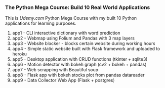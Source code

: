 <h3>The Python Mega Course: Build 10 Real World Applications</h3>

This is <i>Udemy.com</i> Python Mega Course with my built 10 Python applications for learning purposes.

<ol>
  <li>app1 - CLI interactive dictionary with word prediction</li>
  <li>app2 - Webmap using Folium and Pandas with 3 map layers</li>
  <li>app3 - Website blocker - blocks certain website during working hours</li>
  <li>app4 - Simple static website built with Flask framework and uploaded to heroku</li>
  <li>app5 - Desktop application with CRUD functions (tkinter + sqlite3)</li>
  <li>app6 - Motion detector with bokeh graph (cv2 + bokeh + pandas)</li>
  <li>app7 - Web scrapping with Beautiful soup</li>
  <li>app8 - Flask app with bokeh stocks plot from pandas datareader</li>
  <li>app9 - Data Collector Web App (Flask + postgres)</li>
</ol>
